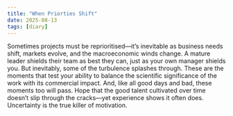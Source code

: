 ```yaml
---
title: "When Priorties Shift"
date: 2025-08-13
tags: [diary]
---
```


Sometimes projects must be reprioritised—it’s inevitable as business needs shift, markets evolve, and the macroeconomic winds change. A mature leader shields their team as best they can, just as your own manager shields you. But inevitably, some of the turbulence splashes through.
These are the moments that test your ability to balance the scientific significance of the work with its commercial impact. And, like all good days and bad, these moments too will pass. Hope that the good talent cultivated over time doesn’t slip through the cracks—yet experience shows it often does. Uncertainty is the true killer of motivation.